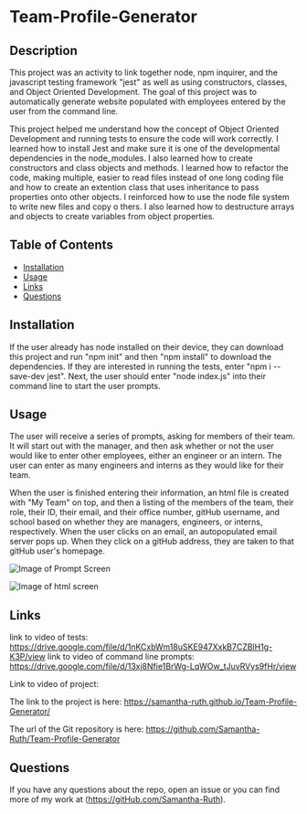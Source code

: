 # Team-Profile-Generator

## Description

This project was an activity to link together node, npm inquirer, and the javascript testing framework "jest" as well as using constructors, classes, and Object Oriented Development.  The goal of this project was to automatically generate website populated with employees entered by the user from the command line.   

This project helped me understand how the concept of Object Oriented Development and running tests to ensure the code will work correctly. I learned how to install Jest and make sure it is one of the developmental dependencies in the node_modules.  I also learned how to create constructors and class objects and methods.  I learned how to refactor the code, making multiple, easier to read files instead of one long coding file and how to create an extention class that uses inheritance to pass properties onto other objects.  I reinforced how to use the node file system to write new files and copy o thers. I also learned how to destructure arrays and objects to create variables from object properties. 

## Table of Contents

* [Installation](#installation)
* [Usage](#usage)
* [Links](#links)
* [Questions](#questions)

## Installation

If the user already has node installed on their device, they can download this project and run "npm init" and then "npm install" to download the dependencies.  If they are interested in running the tests, enter "npm i --save-dev jest".  Next, the user should enter "node index.js" into their command line to start the user prompts.

## Usage

The user will receive a series of prompts, asking for members of their team.  It will start out with the manager, and then ask whether or not the user would like to enter other employees, either an engineer or an intern.  The user can enter as many engineers and interns as they would like for their team.  

When the user is finished entering their information, an html file is created with "My Team" on top, and then a listing of the members of the team, their role, their ID, their email, and their office number, gitHub username, and school based on whether they are managers, engineers, or interns, respectively.  When the user clicks on an email, an autopopulated email server pops up.  When they click on a gitHub address, they are taken to that gitHub user's homepage.  

![Image of Prompt Screen](https://user-images.githubusercontent.com/64170123/175839620-3471a490-c559-4d3a-a634-446e7d4d558b.jpg)


![Image of html screen](https://user-images.githubusercontent.com/64170123/175839531-bd67df5d-4957-4967-8e30-7879f279c615.jpg)


## Links

link to video of tests: https://drive.google.com/file/d/1nKCxbWm18uSKE947XxkB7CZBlH1g-K3P/view
link to video of command line prompts: https://drive.google.com/file/d/13xj8Nfie1BrWg-LqWOw_tJuvRVys9fHr/view

Link to video of project: 

The link to the project is here: https://samantha-ruth.github.io/Team-Profile-Generator/

The url of the Git repository is here: https://github.com/Samantha-Ruth/Team-Profile-Generator

## Questions

If you have any questions about the repo, open an issue or you can find more of my work at (https://gitHub.com/Samantha-Ruth).


